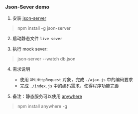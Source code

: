 ### Json-Sever demo

1. 安装 [json-server](https://github.com/typicode/json-server)
> npm install -g json-server

2. 启动静态文件 `live sever`
   
3. 执行 mock sever:
> json-server --watch db.json

4. 需求说明

	- 使用 `XMLHttpRequest` 对象，完成 `./ajax.js` 中的编码要求
	-  完成 `./index.js` 中的编码需求，使得程序功能完善

5. 备注：静态服务可以使用 [anywhere](https://www.npmjs.com/package/anywhere)
> npm install anywhere -g
